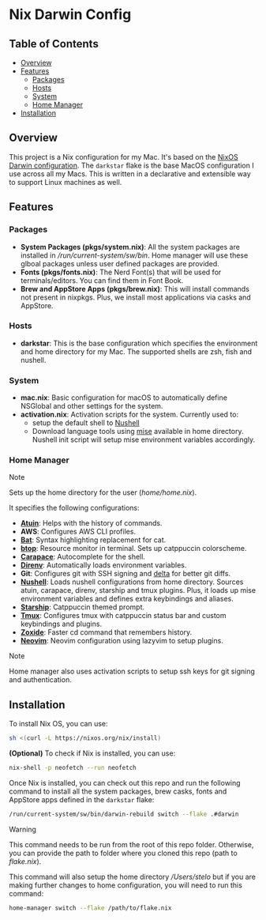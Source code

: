 # Nix Darwin Config

## Table of Contents

- [Overview](#overview)
- [Features](#features)
  - [Packages](#packages)
  - [Hosts](#hosts)
  - [System](#system)
  - [Home Manager](#home-manager)
- [Installation](#installation)

## Overview

This project is a Nix configuration for my Mac. It's based on the [NixOS Darwin configuration](https://mynixos.com/nix-darwin). The `darkstar`
flake is the base MacOS configuration I use across all my Macs. This is written in a declarative and extensible way to support
Linux machines as well.

## Features

### Packages

- **System Packages (pkgs/system.nix)**: All the system packages are installed in _/run/current-system/sw/bin_. Home manager will use these glboal packages unless user defined packages are provided.
- **Fonts (pkgs/fonts.nix)**: The Nerd Font(s) that will be used for terminals/editors. You can find them in Font Book.
- **Brew and AppStore Apps (pkgs/brew.nix)**: This will install commands not present in nixpkgs. Plus, we install most applications via casks and AppStore.

### Hosts

- **darkstar**: This is the base configuration which specifies the environment and home directory for my Mac. The supported shells are zsh, fish and nushell.

### System

- **mac.nix**: Basic configuration for macOS to automatically define NSGlobal and other settings for the system.
- **activation.nix**: Activation scripts for the system. Currently used to:
  - setup the default shell to [Nushell](https://www.nushell.sh/)
  - Download language tools using [mise](https://mise.jdx.dev) available in home directory. Nushell init script will setup mise environment variables accordingly.

### Home Manager

> [!NOTE]
> Sets up the home directory for the user (_home/home.nix_).

It specifies the following configurations:

- **[Atuin](https://atuin.sh/)**: Helps with the history of commands.
- **AWS**: Configures AWS CLI profiles.
- **[Bat](https://github.com/sharkdp/bat)**: Syntax highlighting replacement for cat.
- **[btop](https://github.com/aristocratos/btop)**: Resource monitor in terminal. Sets up catppuccin colorscheme.
- **[Carapace](https://carapace.sh/)**: Autocomplete for the shell.
- **[Direnv](https://direnv.net/)**: Automatically loads environment variables.
- **Git**: Configures git with SSH signing and [delta](https://github.com/dandavison/delta) for better git diffs.
- **[Nushell](https://www.nushell.sh/)**: Loads nushell configurations from home directory. Sources atuin, carapace, direnv, starship and tmux plugins. Plus, it loads up mise environment variables and defines extra keybindings and aliases.
- **[Starship](https://starship.rs/)**: Catppuccin themed prompt.
- **[Tmux](https://github.com/tmux/tmux)**: Configures tmux with catppuccin status bar and custom keybindings and plugins.
- **[Zoxide](https://github.com/ajeetdsouza/zoxide)**: Faster cd command that remembers history.
- **[Neovim](https://neovim.io)**: Neovim configuration using lazyvim to setup plugins.

> [!NOTE]
> Home manager also uses activation scripts to setup ssh keys for git signing and authentication.

## Installation

To install Nix OS, you can use:

```sh
sh <(curl -L https://nixos.org/nix/install)
```

**(Optional)** To check if Nix is installed, you can use:

```sh
nix-shell -p neofetch --run neofetch
```

Once Nix is installed, you can check out this repo and run the following command to install all the system packages,
brew casks, fonts and AppStore apps defined in the `darkstar` flake:

```sh
/run/current-system/sw/bin/darwin-rebuild switch --flake .#darwin
```

> [!WARNING]
> This command needs to be run from the root of this repo folder. Otherwise, you can provide the path to folder where you cloned this repo (path to _flake.nix_).

This command will also setup the home directory _/Users/stelo_ but if you are making further changes to home configuration,
you will need to run this command:

```sh
home-manager switch --flake /path/to/flake.nix
```
